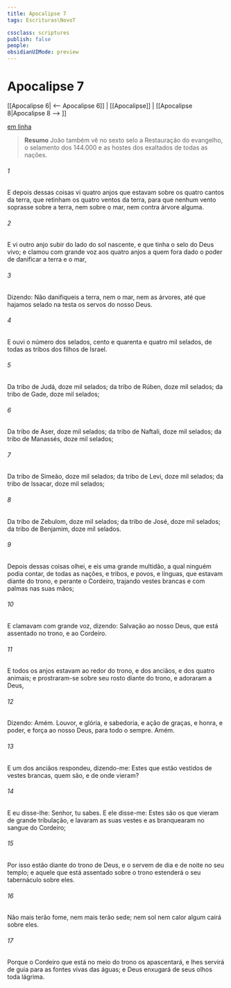 ```yaml
---
title: Apocalipse 7
tags: Escrituras\NovoT

cssclass: scriptures
publish: false
people:
obsidianUIMode: preview
---
```


# Apocalipse 7
[[Apocalipse 6| <-- Apocalipse 6]] | [[Apocalipse]] | [[Apocalipse 8|Apocalipse 8 --> ]]

[em linha](https://churchofjesuschrist.org/study/scriptures/nt/rev/7?lang=por)

> __Resumo__
João também vê no sexto selo a Restauração do evangelho, o selamento dos 144.000 e as hostes dos exaltados de todas as nações.

###### 1 
E depois dessas coisas vi quatro anjos que estavam sobre os quatro cantos da terra, que retinham os quatro ventos da terra, para que nenhum vento soprasse sobre a terra, nem sobre o mar, nem contra árvore alguma.

###### 2 
E vi outro anjo subir do lado do sol nascente, e que tinha o selo do Deus vivo; e clamou com grande voz aos quatro anjos a quem fora dado o poder de danificar a terra e o mar,

###### 3 
Dizendo: Não danifiqueis a terra, nem o mar, nem as árvores, até que hajamos selado na testa os servos do nosso Deus.

###### 4 
E ouvi o número dos selados,  cento e quarenta e quatro mil selados, de todas as tribos dos filhos de Israel.

###### 5 
Da tribo de Judá, doze mil selados; da tribo de Rúben, doze mil selados; da tribo de Gade, doze mil selados;

###### 6 
Da tribo de Aser, doze mil selados; da tribo de Naftali, doze mil selados; da tribo de Manassés, doze mil selados;

###### 7 
Da tribo de Simeão, doze mil selados; da tribo de Levi, doze mil selados; da tribo de Issacar, doze mil selados;

###### 8 
Da tribo de Zebulom, doze mil selados; da tribo de José, doze mil selados; da tribo de Benjamim, doze mil selados.

###### 9 
Depois dessas coisas olhei, e eis uma grande multidão, a qual ninguém podia contar, de todas as nações, e tribos, e povos, e línguas, que estavam diante do trono, e perante o Cordeiro, trajando vestes brancas e com palmas nas suas mãos;

###### 10 
E clamavam com grande voz, dizendo: Salvação ao nosso Deus, que está assentado no trono, e ao Cordeiro.

###### 11 
E todos os anjos estavam ao redor do trono, e dos anciãos, e dos quatro animais; e prostraram-se sobre seu rosto diante do trono, e adoraram a Deus,

###### 12 
Dizendo: Amém. Louvor, e glória, e sabedoria, e ação de graças, e honra, e poder, e força ao nosso Deus, para todo o sempre. Amém.

###### 13 
E um dos anciãos respondeu, dizendo-me: Estes que estão vestidos de vestes brancas, quem são, e de onde vieram?

###### 14 
E eu disse-lhe: Senhor, tu sabes. E ele disse-me: Estes são os que vieram de grande tribulação, e lavaram as suas vestes e as branquearam no sangue do Cordeiro;

###### 15 
Por isso estão diante do trono de Deus, e o servem de dia e de noite no seu templo; e aquele que está assentado sobre o trono estenderá o seu tabernáculo sobre eles.

###### 16 
Não mais terão fome, nem mais terão sede; nem sol nem calor algum cairá sobre eles.

###### 17 
Porque o Cordeiro que está no meio do trono os apascentará, e lhes servirá de guia para as fontes vivas das águas; e Deus enxugará de seus olhos toda lágrima.

